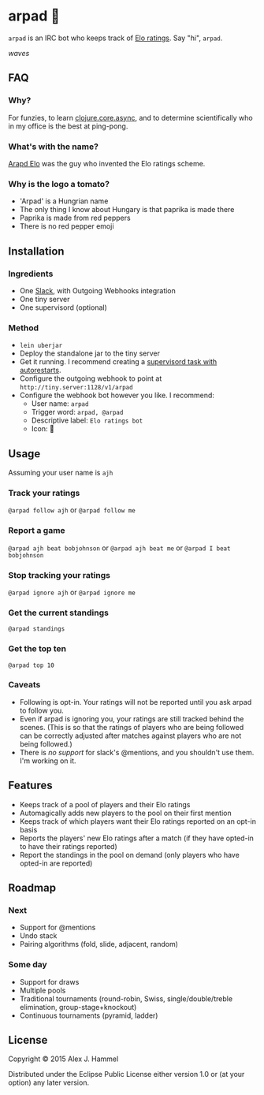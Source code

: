 # arpad :tomato:

`arpad` is an IRC bot who keeps track of [Elo ratings](https://en.wikipedia.org/wiki/Elo_rating_system). Say "hi", `arpad`.

_waves_

## FAQ

### Why?

For funzies, to learn [clojure.core.async](https://github.com/clojure/core.async), and to determine scientifically who in my office is the best at ping-pong.

### What's with the name?

[Arapd Elo](https://en.wikipedia.org/wiki/Arpad_Elo) was the guy who invented the Elo ratings scheme.

### Why is the logo a tomato?

* 'Arpad' is a Hungrian name
* The only thing I know about Hungary is that paprika is made there
* Paprika is made from red peppers
* There is no red pepper emoji

## Installation

### Ingredients
* One [Slack](https://slack.com/), with Outgoing Webhooks integration
* One tiny server
* One supervisord (optional)

### Method
* `lein uberjar`
* Deploy the standalone jar to the tiny server
* Get it running. I recommend creating a [supervisord task with autorestarts](https://www.digitalocean.com/community/tutorials/how-to-install-and-manage-supervisor-on-ubuntu-and-debian-vps).
* Configure the outgoing webhook to point at `http://tiny.server:1128/v1/arpad`
* Configure the webhook bot however you like. I recommend:
  * User name: `arpad`
  * Trigger word: `arpad, @arpad`
  * Descriptive label: `Elo ratings bot`
  * Icon: :tomato:

## Usage

Assuming your user name is `ajh`

### Track your ratings
`@arpad follow ajh` or `@arpad follow me`

### Report a game
`@arpad ajh beat bobjohnson` or `@arpad ajh beat me` or `@arpad I beat bobjohnson`

### Stop tracking your ratings
`@arpad ignore ajh` or `@arpad ignore me`

### Get the current standings
`@arpad standings`

### Get the top ten
`@arpad top 10`

### Caveats

* Following is opt-in. Your ratings will not be reported until you ask arpad to follow you.
* Even if arpad is ignoring you, your ratings are still tracked behind the scenes. (This is so that the ratings of players who are being followed can be correctly adjusted after matches against players who are not being followed.)
* There is *no support* for slack's @mentions, and you shouldn't use them. I'm working on it.

## Features

* Keeps track of a pool of players and their Elo ratings
* Automagically adds new players to the pool on their first mention
* Keeps track of which players want their Elo ratings reported on an opt-in basis
* Reports the players' new Elo ratings after a match (if they have opted-in to have their ratings reported)
* Report the standings in the pool on demand (only players who have opted-in are reported)

## Roadmap

### Next

* Support for @mentions
* Undo stack
* Pairing algorithms (fold, slide, adjacent, random)

### Some day

* Support for draws
* Multiple pools
* Traditional tournaments (round-robin, Swiss, single/double/treble elimination, group-stage+knockout)
* Continuous tournaments (pyramid, ladder)

## License

Copyright © 2015 Alex J. Hammel

Distributed under the Eclipse Public License either version 1.0 or (at
your option) any later version.
